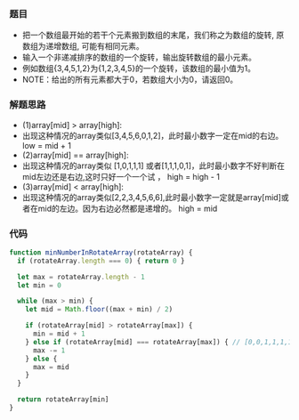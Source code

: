 ### 题目
* 把一个数组最开始的若干个元素搬到数组的末尾，我们称之为数组的旋转, 原数组为递增数组, 可能有相同元素。
* 输入一个非递减排序的数组的一个旋转，输出旋转数组的最小元素。
* 例如数组{3,4,5,1,2}为{1,2,3,4,5}的一个旋转，该数组的最小值为1。
* NOTE：给出的所有元素都大于0，若数组大小为0，请返回0。

### 解题思路
* (1)array[mid] > array[high]:
* 出现这种情况的array类似[3,4,5,6,0,1,2]，此时最小数字一定在mid的右边。
low = mid + 1
* (2)array[mid] == array[high]:
* 出现这种情况的array类似 [1,0,1,1,1] 或者[1,1,1,0,1]，此时最小数字不好判断在mid左边还是右边,这时只好一个一个试 ，
high = high - 1
* (3)array[mid] < array[high]:
* 出现这种情况的array类似[2,2,3,4,5,6,6],此时最小数字一定就是array[mid]或者在mid的左边。因为右边必然都是递增的。
  high = mid

### 代码
```js
function minNumberInRotateArray(rotateArray) {
  if (rotateArray.length === 0) { return 0 }

  let max = rotateArray.length - 1
  let min = 0

  while (max > min) {
    let mid = Math.floor((max + min) / 2)

    if (rotateArray[mid] > rotateArray[max]) {
      min = mid + 1
    } else if (rotateArray[mid] === rotateArray[max]) { // [0,0,1,1,1,1] -> [1,1,1,1,0,0]
      max -= 1
    } else {
      max = mid
    }
  }

  return rotateArray[min]
}
```